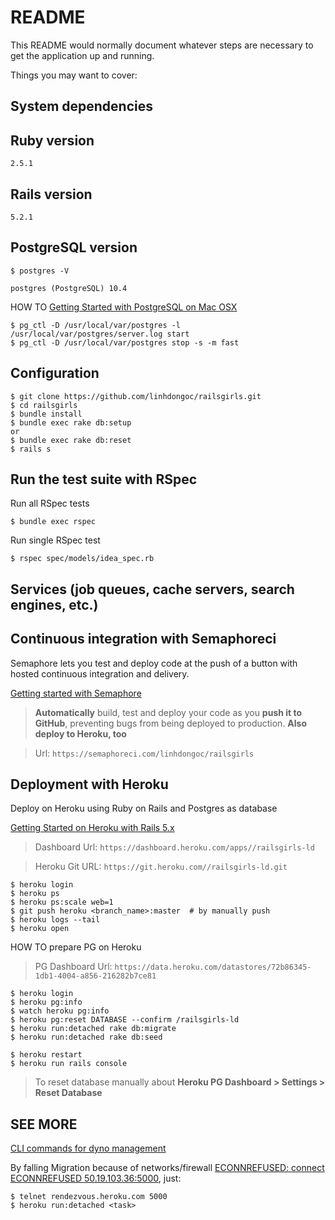 # README

This README would normally document whatever steps are necessary to get the application up and running.

Things you may want to cover:

## System dependencies

## Ruby version

`2.5.1`

## Rails version

`5.2.1`

## PostgreSQL version
```
$ postgres -V
```

`postgres (PostgreSQL) 10.4`


HOW TO [Getting Started with PostgreSQL on Mac OSX](https://www.codementor.io/engineerapart/getting-started-with-postgresql-on-mac-osx-are8jcopb)

``` 
$ pg_ctl -D /usr/local/var/postgres -l /usr/local/var/postgres/server.log start
$ pg_ctl -D /usr/local/var/postgres stop -s -m fast
```

## Configuration

```
$ git clone https://github.com/linhdongoc/railsgirls.git
$ cd railsgirls
$ bundle install
$ bundle exec rake db:setup
or
$ bundle exec rake db:reset
$ rails s
```

## Run the test suite with RSpec

Run all RSpec tests

```
$ bundle exec rspec
```

Run single RSpec test

```
$ rspec spec/models/idea_spec.rb
```

## Services (job queues, cache servers, search engines, etc.)

## Continuous integration with Semaphoreci
Semaphore lets you test and deploy code at the push of a button with hosted continuous integration and delivery.

[Getting started with Semaphore](https://semaphoreci.com/docs/guide-to-getting-started-with-semaphore.html)


>**Automatically** build, test and deploy your code as you **push it to GitHub**, preventing bugs from being deployed to production.
**Also deploy to Heroku, too**

> Url: `https://semaphoreci.com/linhdongoc/railsgirls`

## Deployment with Heroku
Deploy on Heroku using Ruby on Rails and Postgres as database

[Getting Started on Heroku with Rails 5.x](https://devcenter.heroku.com/articles/getting-started-with-rails5)

> Dashboard Url: `https://dashboard.heroku.com/apps//railsgirls-ld`

> Heroku Git URL: `https://git.heroku.com//railsgirls-ld.git`

```
$ heroku login
$ heroku ps
$ heroku ps:scale web=1
$ git push heroku <branch_name>:master  # by manually push
$ heroku logs --tail
$ heroku open
```

HOW TO prepare PG on Heroku

> PG Dashboard Url: `https://data.heroku.com/datastores/72b86345-1db1-4004-a856-216282b7ce81`

```
$ heroku login
$ heroku pg:info
$ watch heroku pg:info
$ heroku pg:reset DATABASE --confirm /railsgirls-ld
$ heroku run:detached rake db:migrate
$ heroku run:detached rake db:seed

$ heroku restart
$ heroku run rails console
```

>To reset database manually about **Heroku PG Dashboard > Settings > Reset Database**

## SEE MORE

[CLI commands for dyno management](https://devcenter.heroku.com/articles/dynos#cli-commands-for-dyno-management)

By falling Migration because of networks/firewall 
[ECONNREFUSED: connect ECONNREFUSED 50.19.103.36:5000](http://www.mmartinez.org/3-methods-to-work-with-heroku-in-networks-with-blocked-ports/), just:

```
$ telnet rendezvous.heroku.com 5000
$ heroku run:detached <task>
```
